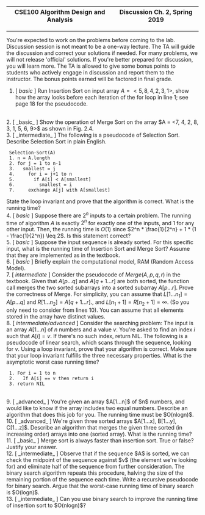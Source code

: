 | CSE100 Algorithm Design and Analysis | Discussion Ch. 2, Spring 2019 |
| --- | --- |

---

You're expected to work on the problems before coming to the lab. Discussion session is not meant to be a one-way lecture. The TA will guide the discussion and correct your solutions if needed. For many problems, we will not release 'official' solutions. If you're better prepared for discussion, you will learn more. The TA is allowed to give some bonus points to students who actively engage in discussion and report them to the instructor. The bonus points earned will be factored in final grade.

1. [ _basic_ ] Run Insertion Sort on input array $A = <5, 8, 4, 2, 3, 1>$, show how the array looks before each iteration of the for loop in line 1; see page $18$ for the pseudocode.
  <br>
2. [ _basic_ ] Show the operation of Merge Sort on the array $A = <7, 4, 2, 8, 3, 1, 5, 6, 9>$ as shown in Fig. 2.4.
  <br>
3. [ _intermediate_ ] The following is a pseudocode of Selection Sort. Describe Selection Sort in plain English.
   
   ```
    Selection-Sort(A)
    1. n = A.length
    2. for j = 1 to n-1
    3.   smallest = j
    4.     for i = j+1 to n
    5.       if A[i] < A[smallest]
    6.         smallest = i
    7.     exchange A[j] with A[smallest]
   ```
   State the loop invariant and prove that the algorithm is correct. What is the running time?
   <br>
4. [ _basic_ ] Suppose there are $2^n$ inputs to a certain problem. The running time of algorithm $A$ is exactly $2^n$ for exactly one of the inputs, and $1$ for any other input. Then, the running time is $O(1)$ since $2^n * \frac{1}{2^n} + 1 * (1 - \frac{1}{2^n}) \leq 2$. Is this statement correct?
  <br>
5. [ _basic_ ] Suppose the input sequence is already sorted. For this specific input, what is the running time of Insertion Sort and Merge Sort? Assume that they are implemented as in the textbook.
  <br>
6. [ _basic_ ] Briefly explain the computational model, RAM (Random Access Model).
  <br>
7. [ _intermediate_ ] Consider the pseudocode of $Merge(A, p, q, r)$ in the textbook. Given that $A[p...q]$ and $A[q + 1...r]$ are both sorted, the function call merges the two sorted subarrays into a sorted subarray $A[p...r]$. Prove the correctness of Merge. For simplicity, you can assume that $L[1...n_{1}] = A[p...q]$ and $R[1...n_{2}] = A[q + 1...r]$., and $L[n_{1} + 1] = R[n_{2} + 1] = \infty$. (So you only need to consider from lines 10). You can assume that all elements stored in the array have distinct values.
  <br>
8. [ _intermediate/advanced_ ] Consider the searching problem: The input is an array $A[1...n]$ of $n$ numbers and a value $v$. You're asked to find an index $i$ such that $A[i] = v$. If there's no such index, return NIL. The following is a pseudocode of linear search, which scans through the sequence, looking for $v$. Using a loop invariant, prove that your algorithm is correct. Make sure that your loop invariant fulfills the three necessary properties. What is the asymptotic worst case running time?
   ```
    1. For i = 1 to n
    2.   If A[i] == v then return i
    3. return NIL
   ```
   <br>
9. [ _advanced_ ] You're given an array $A[1...n]$ of $n$ numbers, and would like to know if the array includes two equal numbers. Describe an algorithm that does this job for you. The running time must be $O(nlogn)$.
  <br>
10. [ _advanced_ ] We're given three sorted arrays $A[1...x], B[1...y], C[1...z]$. Describe an algorithm that merges the given three sorted (in increasing order) arrays into one (sorted array). What is the running time?
  <br>
11. [ _basic_ ] Merge sort is always faster than insertion sort. True or false? Justify your answer.
  <br>
12. [ _intermediate_ ] Observe that if the sequence $A$ is sorted, we can check the midpoint of the sequence against $v$ (the element we're looking for) and eliminate half of the sequence from further consideration. The binary search algorithm repeats this procedure, halving the size of the remaining portion of the sequence each time. Write a recursive pseudocode for binary search. Argue that the worst-case running time of binary search is $O(logn)$.
  <br>
13. [ _intermediate_ ] Can you use binary search to improve the running time of insertion sort to $O(nlogn)$?